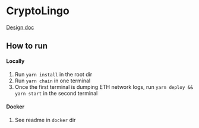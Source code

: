 # CryptoLingo

[Design doc](https://docs.google.com/document/d/1fxuRTKFf341P8SKJe3x6EaBJ-4peBViteYEQDByH3Nw/edit)

## How to run
#### Locally
1. Run `yarn install` in the root dir
2. Run `yarn chain` in one terminal
3. Once the first terminal is dumping ETH network logs, run `yarn deploy && yarn start` in the second terminal
#### Docker
1. See readme in `docker` dir
